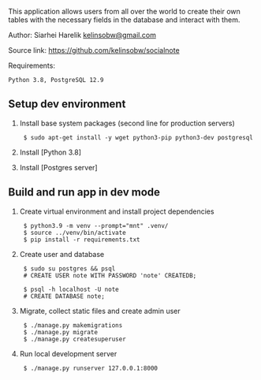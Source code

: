 
This application allows users from all over the world to create their own tables with the necessary fields in the database and interact with them.

Author: Siarhei Harelik <kelinsobw@gmail.com>

Source link: https://github.com/kelinsobw/socialnote

Requirements:

    Python 3.8, PostgreSQL 12.9


Setup dev environment
---------------------

1. Install base system packages (second line for production servers)

        $ sudo apt-get install -y wget python3-pip python3-dev postgresql



2. Install [Python 3.8]
   
3. Install [Postgres server]



Build and run app in dev mode
-----------------------------

1. Create virtual environment and install project dependencies

        $ python3.9 -m venv --prompt="mnt" .venv/
        $ source ../venv/bin/activate
        $ pip install -r requirements.txt


2. Create user and database

        $ sudo su postgres && psql
        # CREATE USER note WITH PASSWORD 'note' CREATEDB;

        $ psql -h localhost -U note
        # CREATE DATABASE note;


4. Migrate, collect static files and create admin user

        $ ./manage.py makemigrations
        $ ./manage.py migrate
        $ ./manage.py createsuperuser


5. Run local development server

        $ ./manage.py runserver 127.0.0.1:8000


